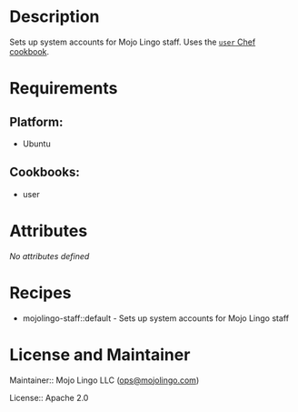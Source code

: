 # Description

Sets up system accounts for Mojo Lingo staff. Uses the [`user` Chef cookbook](http://fnichol.github.io/chef-user/).

# Requirements

## Platform:

* Ubuntu

## Cookbooks:

* user

# Attributes

*No attributes defined*

# Recipes

* mojolingo-staff::default - Sets up system accounts for Mojo Lingo staff

# License and Maintainer

Maintainer:: Mojo Lingo LLC (<ops@mojolingo.com>)

License:: Apache 2.0
